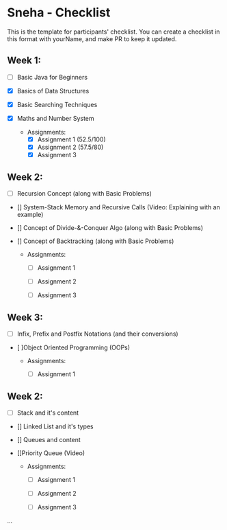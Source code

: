 # Sneha - Checklist
This is the template for participants' checklist. You can create a checklist in this format with yourName, and make PR to keep it updated.

## Week 1:

- [ ] Basic Java for Beginners
- [x] Basics of Data Structures
- [x] Basic Searching Techniques
- [x] Maths and Number System

  * Assignments:
    - [x] Assignment 1  (52.5/100)
    - [x] Assignment 2  (57.5/80)
    - [x] Assignment 3  

 ## Week 2:


- [ ] Recursion Concept (along with Basic Problems)
- [] System-Stack Memory and Recursive Calls (Video: Explaining with an example)
- [] Concept of Divide-&-Conquer Algo (along with Basic Problems)
- [] Concept of Backtracking (along with Basic Problems)


  * Assignments:
    - [ ] Assignment 1 
    - [ ] Assignment 2  
    - [ ] Assignment 3  


 ## Week 3:


- [ ] Infix, Prefix and Postfix Notations (and their conversions)
- [ ]Object Oriented Programming (OOPs)

  * Assignments:
    - [ ] Assignment 1 
   
  

 ## Week 2:

- [ ] Stack and it's content
- []  Linked List and it's types
- [] Queues and content
- []Priority Queue (Video)


  * Assignments:
    - [ ] Assignment 1 
    - [ ] Assignment 2  
    - [ ] Assignment 3  

    

   

    


 
...
